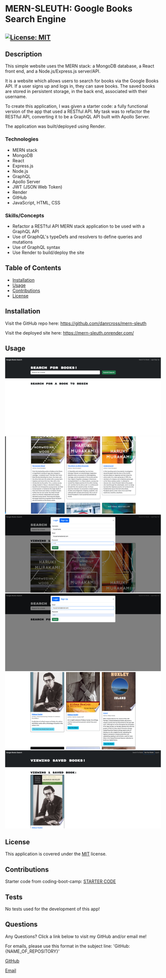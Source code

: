 # MERN-SLEUTH: Google Books Search Engine

## [![License: MIT](https://img.shields.io/badge/License-MIT-yellow.svg)](https://opensource.org/licenses/MIT)

## Description

This simple website uses the MERN stack: a MongoDB database, a React front end, and a Node.js/Express.js server/API.

It is a website which allows users to search for books via the Google Books API. If a user signs up and logs in, they can save books. The saved books are stored in persistent storage, in the back end, associated with their username.

To create this application, I was given a starter code: a fully functional version of the app that used a RESTful API. My task was to refactor the RESTful API, converting it to be a GraphQL API built with Apollo Server.

The application was built/deployed using Render.

### Technologies

- MERN stack
- MongoDB
- React
- Express.js
- Node.js
- GraphQL
- Apollo Server
- JWT (JSON Web Token)
- Render
- GitHub
- JavaScript, HTML, CSS

### Skills/Concepts

- Refactor a RESTful API MERN stack application to be used with a GraphQL API
- Use of GraphQL's typeDefs and resolvers to define queries and mutations
- Use of GraphQL syntax
- Use Render to build/deploy the site

## Table of Contents

- [Installation](#installation)
- [Usage](#usage)
- [Contributions](#contributions)
- [License](#license)

## Installation

Visit the GitHub repo here: https://github.com/danrcross/mern-sleuth

Visit the deployed site here: https://mern-sleuth.onrender.com/

## Usage

![home](./assets/screenshots/home.png)
![search-logout](./assets/screenshots/search-logout.png)
![signup](./assets/screenshots/signup.png)
![login](./assets/screenshots/login.png)
![search-login](./assets/screenshots/search-login.png)
![saved-books](./assets/screenshots/saved-books.png)

## License

This application is covered under the [MIT](https://opensource.org/licenses/MIT) license.

## Contributions

Starter code from coding-boot-camp: [STARTER CODE](https://github.com/coding-boot-camp/solid-broccoli)

## Tests

No tests used for the development of this app!

## Questions

Any Questions? Click a link below to visit my GitHub and/or email me!

For emails, please use this format in the subject line: 'GitHub: {NAME_OF_REPOSITORY}'

[GitHub](https://github.com/danrcross)

[Email](mailto:danrcross@gmail.com)
